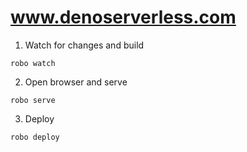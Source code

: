 # www.denoserverless.com

1. Watch for changes and build

```
robo watch
```

2. Open browser and serve

```
robo serve
```

3. Deploy

```
robo deploy
```
